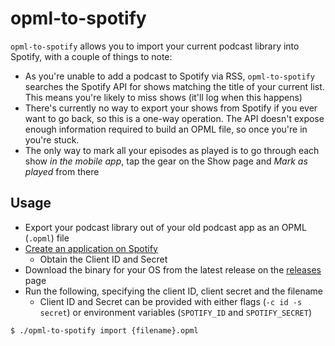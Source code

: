 # opml-to-spotify

`opml-to-spotify` allows you to import your current podcast library into Spotify, with a couple of things to note:

* As you're unable to add a podcast to Spotify via RSS, `opml-to-spotify` searches the Spotify API for shows matching the title of your current list. This means you're likely to miss shows (it'll log when this happens)
* There's currently no way to export your shows from Spotify if you ever want to go back, so this is a one-way operation. The API doesn't expose enough information required to build an OPML file, so once you're in you're stuck.
* The only way to mark all your episodes as played is to go through each show _in the mobile app_, tap the gear on the Show page and _Mark as played_ from there

## Usage

* Export your podcast library out of your old podcast app as an OPML (`.opml`) file
* [Create an application on Spotify](https://developer.spotify.com/dashboard/applications)
  * Obtain the Client ID and Secret
* Download the binary for your OS from the latest release on the [releases](https://github.com/elliotwms/opml-to-spotify/releases) page
* Run the following, specifying the client ID, client secret and the filename
  * Client ID and Secret can be provided with either flags (`-c id -s secret`) or environment variables (`SPOTIFY_ID` and `SPOTIFY_SECRET`)
```shell
$ ./opml-to-spotify import {filename}.opml
```
